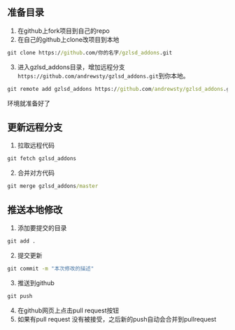 ## 准备目录
1. 在github上fork项目到自己的repo
2. 在自己的github上clone改项目到本地
```cmd
git clone https://github.com/你的名字/gzlsd_addons.git
```
3. 进入gzlsd_addons目录，增加远程分支`https://github.com/andrewsty/gzlsd_addons.git`到你本地。
```cmd
git remote add gzlsd_addons https://github.com/andrewsty/gzlsd_addons.git
```
环境就准备好了

## 更新远程分支

1. 拉取远程代码
```cmd
git fetch gzlsd_addons
```
2. 合并对方代码
```cmd
git merge gzlsd_addons/master
```

## 推送本地修改
1. 添加要提交的目录
```cmd
git add . 
```
2. 提交更新
```cmd
git commit -m "本次修改的描述" 
```
3. 推送到github
```cmd
git push 
```
4. 在github网页上点击pull request按钮
5. 如果有pull request 没有被接受，之后新的push自动会合并到pullrequest
